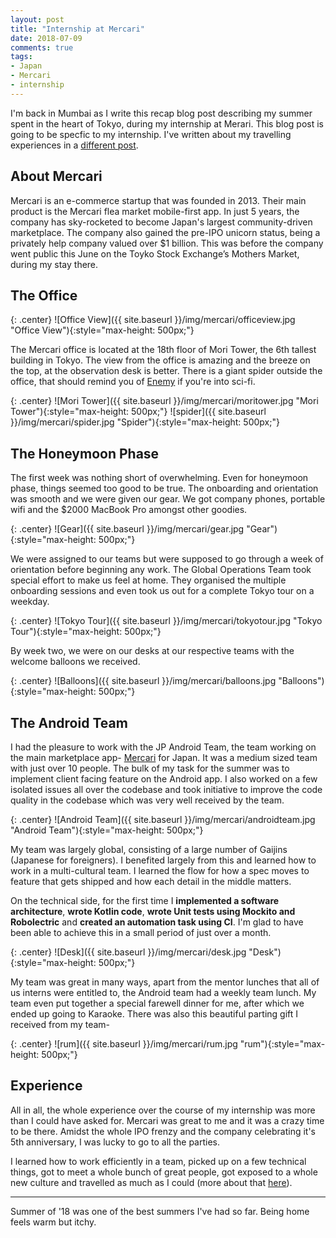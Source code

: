 ```yaml
---
layout: post
title: "Internship at Mercari"
date: 2018-07-09
comments: true
tags:
- Japan
- Mercari
- internship
---
```

I'm back in Mumbai as I write this recap blog post describing my summer spent in the heart of Tokyo, during my internship at Merari. This blog post is going to be specfic to my internship. I've written about my travelling experiences in a [different post](https://nihal111.github.io/2018/07/09/japan-lookback.html).

## About Mercari

Mercari is an e-commerce startup that was founded in 2013. Their main product is the Mercari flea market mobile-first app. In just 5 years, the company has sky-rocketed to become Japan's largest community-driven marketplace. The company also gained the pre-IPO unicorn status, being a privately help company valued over $1 billion. This was before the company went public this June on the Toyko Stock Exchange’s Mothers Market, during my stay there.

## The Office

{: .center}
![Office View]({{ site.baseurl }}/img/mercari/officeview.jpg "Office View"){:style="max-height: 500px;"}

The Mercari office is located at the 18th floor of Mori Tower, the 6th tallest building in Tokyo. The view from the office is amazing and the breeze on the top, at the observation desk is better. There is a giant spider outside the office, that should remind you of [Enemy](http://silverscreensnobs.com/spiders-doppelgangers-secrets-enemy-expained/) if you're into sci-fi.

{: .center}
![Mori Tower]({{ site.baseurl }}/img/mercari/moritower.jpg "Mori Tower"){:style="max-height: 500px;"}
![spider]({{ site.baseurl }}/img/mercari/spider.jpg "Spider"){:style="max-height: 500px;"}

## The Honeymoon Phase
The first week was nothing short of overwhelming. Even for honeymoon phase, things seemed too good to be true. The onboarding and orientation was smooth and we were given our gear. We got company phones, portable wifi and the $2000 MacBook Pro amongst other goodies.

{: .center}
![Gear]({{ site.baseurl }}/img/mercari/gear.jpg "Gear"){:style="max-height: 500px;"}

We were assigned to our teams but were supposed to go through a week of orientation before beginning any work. The Global Operations Team took special effort to make us feel at home. They organised the multiple onboarding sessions and even took us out for a complete Tokyo tour on a weekday. 

{: .center}
![Tokyo Tour]({{ site.baseurl }}/img/mercari/tokyotour.jpg "Tokyo Tour"){:style="max-height: 500px;"}

By week two, we were on our desks at our respective teams with the welcome balloons we received.

{: .center}
![Balloons]({{ site.baseurl }}/img/mercari/balloons.jpg "Balloons"){:style="max-height: 500px;"}

## The Android Team
I had the pleasure to work with the JP Android Team, the team working on the main marketplace app- [Mercari](https://play.google.com/store/apps/details?id=com.kouzoh.mercari) for Japan. It was a medium sized team with just over 10 people. The bulk of my task for the summer was to implement client facing feature on the Android app. I also worked on a few isolated issues all over the codebase and took initiative to improve the code quality in the codebase which was very well received by the team.

{: .center}
![Android Team]({{ site.baseurl }}/img/mercari/androidteam.jpg "Android Team"){:style="max-height: 500px;"}

My team was largely global, consisting of a large number of Gaijins (Japanese for foreigners). I benefited largely from this and learned how to work in a multi-cultural team. I learned the flow for how a spec moves to feature that gets shipped and how each detail in the middle matters.

On the technical side, for the first time I **implemented a software architecture**, **wrote Kotlin code**, **wrote Unit tests using Mockito and Robolectric** and **created an automation task using CI**. I'm glad to have been able to achieve this in a small period of just over a month.

{: .center}
![Desk]({{ site.baseurl }}/img/mercari/desk.jpg "Desk"){:style="max-height: 500px;"}

My team was great in many ways, apart from the mentor lunches that all of us interns were entitled to, the Android team had a weekly team lunch. My team even put together a special farewell dinner for me, after which we ended up going to Karaoke. There was also this beautiful parting gift I received from my team-

{: .center}
![rum]({{ site.baseurl }}/img/mercari/rum.jpg "rum"){:style="max-height: 500px;"}

## Experience

All in all, the whole experience over the course of my internship was more than I could have asked for. Mercari was great to me and it was a crazy time to be there. Amidst the whole IPO frenzy and the company celebrating it's 5th anniversary, I was lucky to go to all the parties. 

I learned how to work efficiently in a team, picked up on a few technical things, got to meet a whole bunch of great people, got exposed to a whole new culture and travelled as much as I could (more about that [here](https://nihal111.github.io/2018/07/09/japan-lookback.html)).

---

Summer of '18 was one of the best summers I've had so far. Being home feels warm but itchy.
